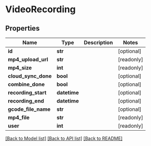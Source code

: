 # VideoRecording


## Properties
Name | Type | Description | Notes
------------ | ------------- | ------------- | -------------
**id** | **str** |  | [optional] 
**mp4_upload_url** | **str** |  | [readonly] 
**mp4_size** | **int** |  | [readonly] 
**cloud_sync_done** | **bool** |  | [optional] 
**combine_done** | **bool** |  | [optional] 
**recording_start** | **datetime** |  | [optional] 
**recording_end** | **datetime** |  | [optional] 
**gcode_file_name** | **str** |  | [optional] 
**mp4_file** | **str** |  | [readonly] 
**user** | **int** |  | [readonly] 

[[Back to Model list]](../README.md#documentation-for-models) [[Back to API list]](../README.md#documentation-for-api-endpoints) [[Back to README]](../README.md)


